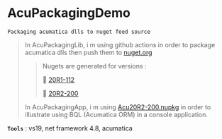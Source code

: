 # AcuPackagingDemo
```
Packaging acumatica dlls to nuget feed source
```

> In AcuPackagingLib, i m using github actions in order to package acumatica dlls then push them to [nuget.org](https://www.nuget.org/)
>
>> Nugets are generated for versions :
>>
>> :pushpin: [20R1-112](https://www.nuget.org/packages/Acu20R1-112/)
>>
>> :pushpin: [20R2-200](https://www.nuget.org/packages/Acu20R2-200/)
>
> In AcuPackagingApp, i m using [Acu20R2-200.nupkg](https://www.nuget.org/packages/Acu20R2-200/) in order to illustrate using BQL (Acumatica ORM) in a console application.

**`Tools`** : vs19, net framework 4.8, acumatica